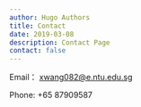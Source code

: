 ```yaml
---
author: Hugo Authors
title: Contact
date: 2019-03-08
description: Contact Page
contact: false
---
```


Email： [xwang082@e.ntu.edu.sg](mailto:xwang082@e.ntu.edu.sg)

Phone: +65 87909587
